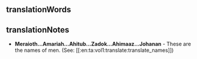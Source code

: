 ## translationWords


## translationNotes

* **Meraioth...Amariah...Ahitub...Zadok...Ahimaaz...Johanan** - These are the names of men. (See:  [[:en:ta:vol1:translate:translate_names]])
